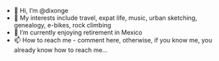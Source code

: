 - 👋 Hi, I’m @dixonge
- 👀 My interests include travel, expat life, music, urban sketching, genealogy, e-bikes, rock climbing 
- 🌱 I’m currently enjoying retirement in Mexico
- 📫 How to reach me - comment here, otherwise, if you know me, you already know how to reach me...

<!---
dixonge/dixonge is a ✨ special ✨ repository because its `README.md` (this file) appears on your GitHub profile.
You can click the Preview link to take a look at your changes.
--->
